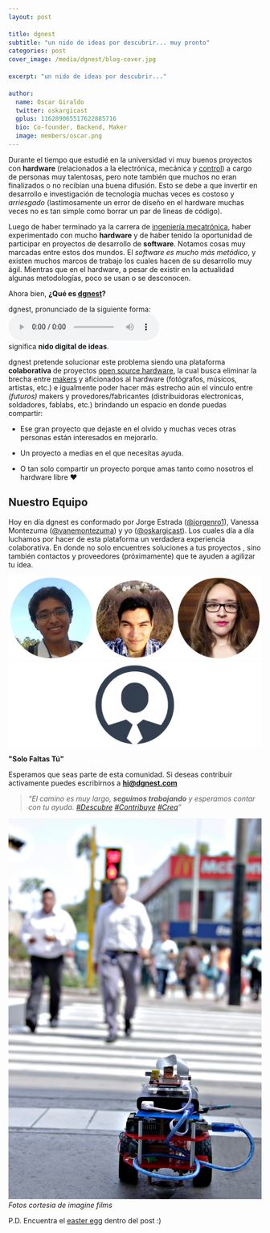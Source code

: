 ```yaml
---
layout: post

title: dgnest
subtitle: "un nido de ideas por descubrir... muy pronto"
categories: post
cover_image: /media/dgnest/blog-cover.jpg

excerpt: "un nido de ideas por descubrir..."

author:
  name: Oscar Giraldo
  twitter: oskargicast
  gplus: 116289065517622885716 
  bio: Co-founder, Backend, Maker
  image: members/oscar.png
---
```


Durante el tiempo que estudié en la universidad vi muy buenos proyectos con **hardware** (relacionados a la electrónica, mecánica y [control](http://en.wikipedia.org/wiki/Control_theory)) a cargo de personas muy talentosas, pero note también que muchos no eran finalizados o no recibían una buena difusión. Esto se debe a que invertir en desarrollo e investigación de tecnología muchas veces es costoso y *arriesgado* (lastimosamente un error de diseño en el hardware muchas veces no es tan simple como borrar un par de lineas de código). 

Luego de haber terminado ya la carrera de [ingeniería mecatrónica](http://es.wikipedia.org/wiki/Ingenier%C3%ADa_mecatr%C3%B3nica), haber experimentado con mucho **hardware** y de haber tenido la oportunidad de participar en proyectos de desarrollo de **software**. Notamos cosas muy marcadas entre estos dos mundos. El *software es mucho más metódico*, y existen muchos marcos de trabajo los cuales hacen de su desarrollo muy ágil. Mientras que en el hardware, a pesar de existir en la actualidad algunas metodologías, poco se usan o se desconocen.

Ahora bien, **¿Qué es [dgnest](http://dgnest.com)?**

<div class="awesome-quote">
<p>
    dgnest, pronunciado de la siguiente forma:
    <audio controls>
        <source src="/assets/dgnest.mp3" type="audio/mpeg">
        Your browser does not support the audio element.
    </audio>
    <br>
    significa <strong>nido digital de ideas</strong>. 
</p>
</div>


dgnest pretende solucionar este problema siendo una plataforma **colaborativa** de proyectos [open source hardware](http://en.wikipedia.org/wiki/Open_source_hardware), la cual busca eliminar la brecha entre [makers](http://en.wikipedia.org/wiki/Maker_culture) y aficionados al hardware (fotógrafos, músicos, artistas, etc.) e igualmente poder hacer más estrecho aún el vínculo entre *(futuros)* makers y provedores/fabricantes (distribuidoras electronicas, soldadores, fablabs, etc.) brindando un espacio en donde puedas compartir:

+ Ese gran proyecto que dejaste en el olvido y muchas veces otras personas están interesados en mejorarlo.

+ Un proyecto a medias en el que necesitas ayuda. 

+ O tan solo compartir un proyecto porque amas tanto como nosotros el hardware libre ♥

<h2 id="easter-nyan">Nuestro Equipo <a href="http://youtu.be/zRUcZox9akA" target="_blank"></a></h2>

Hoy en día dgnest es conformado por Jorge Estrada ([@jorgenro1](https://twitter.com/jorgenro1)), Vanessa Montezuma ([@vanemontezuma](https://twitter.com/vanemontezuma)) y yo ([@oskargicast](https://twitter.com/oskargicast)). Los cuales día a día luchamos por hacer de esta plataforma un verdadera experiencia colaborativa. En donde no solo encuentres soluciones a tus proyectos , sino también contactos y proveedores (próximamente) que te ayuden a agilizar tu idea.

![dgnest team](/images/members/team.png "dgnest team")
![faltas tú](/images/members/tu.png "faltas tú")

<div class="full" style="font-weight:bold;">"Solo Faltas Tú"</div>


 Esperamos que seas parte de esta comunidad. Si deseas contribuir activamente puedes escribirnos a **hi@dgnest.com**


> *“El camino es muy largo, **seguimos trabajando** y esperamos contar con tu ayuda. [#Descubre](https://twitter.com/hashtag/Descubre?src=hash) [#Contribuye](https://twitter.com/hashtag/Contribuye?src=hash) [#Crea](https://twitter.com/hashtag/Crea?src=hash)”*

![working](/media/dgnest/working.jpg "working")
*Fotos cortesia de imagine films*

<i class="fa fa-magic"></i> P.D. Encuentra el [easter egg](http://es.wikipedia.org/wiki/Huevo_de_pascua_(virtual)) dentro del post :)